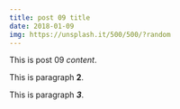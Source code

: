 ```yaml
---
title: post 09 title
date: 2018-01-09
img: https://unsplash.it/500/500/?random
---
```

This is post 09 *content*.

This is paragraph **2**.

This is paragraph ***3***.
